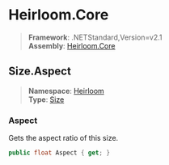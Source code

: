# Heirloom.Core

> **Framework**: .NETStandard,Version=v2.1  
> **Assembly**: [Heirloom.Core][0]  

## Size.Aspect

> **Namespace**: [Heirloom][0]  
> **Type**: [Size][1]  

### Aspect

Gets the aspect ratio of this size.

```cs
public float Aspect { get; }
```

[0]: ../../../Heirloom.Core.md
[1]: ../Size.md
